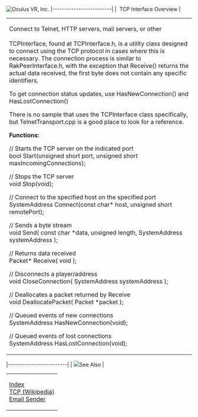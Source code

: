 <span style="background-color: rgb(255, 255, 255);">![Oculus VR, Inc.](RakNet_Icon_Final-copy.jpg)</span>
|-------------------------|
|  TCP Interface Overview |

<table>
<colgroup>
<col width="100%" />
</colgroup>
<tbody>
<tr class="odd">
<td align="left"><p><span class="RakNetBlueHeader">Connect to Telnet, HTTP servers, mail servers, or other</span><br /><br /> TCPInterface, found at TCPInterface.h, is a utility class designed to connect using the TCP protocol in cases where this is necessary. The connection process is similar to RakPeerInterface.h, with the exception that Receive() returns the actual data received, the first byte does not contain any specific identifiers.</p>
<p>To get connection status updates, use HasNewConnection() and HasLostConnection()</p>
<p>There is no sample that uses the TCPInterface class specifically, but TelnetTransport.cpp is a good place to look for a reference.</p>
<p><strong>Functions:</strong></p>
<p>// Starts the TCP server on the indicated port<br /> <span class="RakNetCode">bool Start(unsigned short port, unsigned short maxIncomingConnections);</span></p>
<p>// Stops the TCP server<br /> <span class="RakNetCode">void Stop(void);</span></p>
<p>// Connect to the specified host on the specified port<br /> <span class="RakNetCode">SystemAddress Connect(const char* host, unsigned short remotePort);</span></p>
<p>// Sends a byte stream<br /> <span class="RakNetCode">void Send( const char *data, unsigned length, SystemAddress systemAddress );</span></p>
<p>// Returns data received<br /> <span class="RakNetCode">Packet* Receive( void );</span></p>
<p>// Disconnects a player/address<br /> <span class="RakNetCode">void CloseConnection( SystemAddress systemAddress );</span></p>
<p>// Deallocates a packet returned by Receive<br /> <span class="RakNetCode">void DeallocatePacket( Packet *packet );</span></p>
<p>// Queued events of new connections<br /> <span class="RakNetCode">SystemAddress HasNewConnection(void);</span></p>
<p>// Queued events of lost connections<br /> <span class="RakNetCode">SystemAddress HasLostConnection(void);</span></p></td>
</tr>
</tbody>
</table>

|-------------------------|
| ![](spacer.gif)See Also |

<table>
<colgroup>
<col width="100%" />
</colgroup>
<tbody>
<tr class="odd">
<td align="left"><p><a href="index.html">Index</a><br /> <a href="http://en.wikipedia.org/wiki/Transmission_Control_Protocol">TCP (Wikipedia)</a><br /> <a href="emailsender.html">Email Sender</a><br /></p></td>
</tr>
</tbody>
</table>
